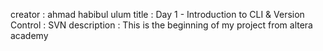 creator : ahmad habibul ulum
title : Day 1 - Introduction to CLI & Version Control : SVN
description : This is the beginning of my project from altera academy